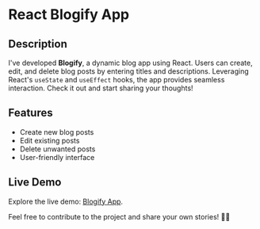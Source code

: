 # React Blogify App

## Description
I've developed **Blogify**, a dynamic blog app using React. Users can create, edit, and delete blog posts by entering titles and descriptions. Leveraging React's `useState` and `useEffect` hooks, the app provides seamless interaction. Check it out and start sharing your thoughts!

## Features
- Create new blog posts
- Edit existing posts
- Delete unwanted posts
- User-friendly interface

## Live Demo
Explore the live demo: [Blogify App](https://blogify-react-mugil.netlify.app).

Feel free to contribute to the project and share your own stories! 📝🚀
